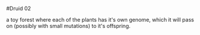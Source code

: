 #Druid 02

a toy forest where each of the plants has it's own genome, which it will pass on (possibly with small mutations) to it's offspring.
